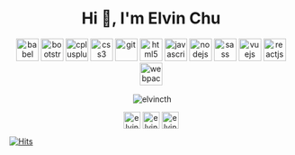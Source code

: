 <h1 align="center">Hi 👋, I'm Elvin Chu</h1>

<p align="center"><img src="https://www.vectorlogo.zone/logos/babeljs/babeljs-icon.svg" alt="babel" width="40" height="40"/> <img src="https://devicons.github.io/devicon/devicon.git/icons/bootstrap/bootstrap-plain.svg" alt="bootstrap" width="40" height="40"/> <img src="https://devicons.github.io/devicon/devicon.git/icons/cplusplus/cplusplus-original.svg" alt="cplusplus" width="40" height="40"/> <img src="https://devicons.github.io/devicon/devicon.git/icons/css3/css3-original-wordmark.svg" alt="css3" width="40" height="40"/> <img src="https://www.vectorlogo.zone/logos/git-scm/git-scm-icon.svg" alt="git" width="40" height="40"/> <img src="https://devicons.github.io/devicon/devicon.git/icons/html5/html5-original-wordmark.svg" alt="html5" width="40" height="40"/> <img src="https://devicons.github.io/devicon/devicon.git/icons/javascript/javascript-original.svg" alt="javascript" width="40" height="40"/> <img src="https://devicons.github.io/devicon/devicon.git/icons/nodejs/nodejs-original-wordmark.svg" alt="nodejs" width="40" height="40"/> <img src="https://devicons.github.io/devicon/devicon.git/icons/sass/sass-original.svg" alt="sass" width="40" height="40"/>  <img src="https://devicons.github.io/devicon/devicon.git/icons/vuejs/vuejs-original-wordmark.svg" alt="vuejs" width="40" height="40"/> <img src="https://devicon.dev/devicon.git/icons/react/react-original-wordmark.svg" alt="reactjs" width="40" height="40"/> <img src="https://devicons.github.io/devicon/devicon.git/icons/webpack/webpack-original.svg" alt="webpack" width="40" height="40"/></p><p align="center">&nbsp;<img align="center" src="https://github-readme-stats.vercel.app/api?username=elvincth&show_icons=true" alt="elvincth" /> </p><!--<p align="center">&nbsp;<img align="center" src="https://github-readme-stats.vercel.app/api/top-langs/?username=anuraghazra&layout=compact" alt="elvincth" />--> </p>

<p align="center">
<a href="https://twitter.com/elvincth" target="blank"><img align="center" src="https://cdn.jsdelivr.net/npm/simple-icons@3.0.1/icons/twitter.svg" alt="elvincth" height="30" width="30" /></a>  
<a href="https://dribbble.com/elvincth" target="blank"><img align="center" src="https://cdn.jsdelivr.net/npm/simple-icons@3.0.1/icons/dribbble.svg" alt="elvincth" height="30" width="30" /></a>  
<a href="https://www.linkedin.com/in/elvin-chu-5850531b3/" target="blank"><img align="center" src="https://cdn.jsdelivr.net/npm/simple-icons@3.0.1/icons/linkedin.svg" alt="elvincth" height="30" width="30" /></a>
</p>

[![Hits](https://hits.seeyoufarm.com/api/count/incr/badge.svg?url=https%3A%2F%2Fgithub.com%2Felvincth&count_bg=%23009CFF&title_bg=%23555555&icon=&icon_color=%23E7E7E7&title=+Visitor+counter&edge_flat=false)](https://hits.seeyoufarm.com)
